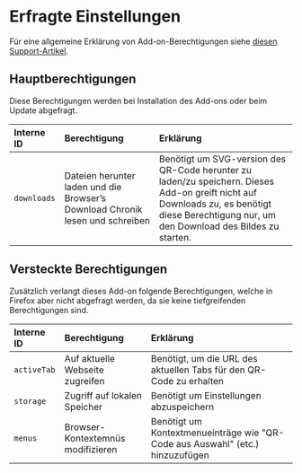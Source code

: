 # Erfragte Einstellungen

Für eine allgemeine Erklärung von Add-on-Berechtigungen siehe [diesen Support-Artikel](https://support.mozilla.org/kb/permission-request-messages-firefox-extensions).

## Hauptberechtigungen

Diese Berechtigungen werden bei Installation des Add-ons oder beim Update abgefragt.

| Interne ID  | Berechtigung                                                                  | Erklärung                                                                                                                                                                                   |
|:------------|:------------------------------------------------------------------------------|:--------------------------------------------------------------------------------------------------------------------------------------------------------------------------------------------|
| `downloads` | Dateien herunter laden und die Browser’s Download Chronik lesen und schreiben | Benötigt um SVG-version des QR-Code herunter zu laden/zu speichern. Dieses Add-on greift nicht auf Downloads zu, es benötigt diese Berechtigung nur, um den Download des Bildes zu starten. |

## Versteckte Berechtigungen

Zusätzlich verlangt dieses Add-on folgende Berechtigungen, welche in Firefox aber nicht abgefragt werden, da sie keine tiefgreifenden Berechtigungen sind.

| Interne ID  | Berechtigung                      | Erklärung                                                                     |
|:------------|:----------------------------------|:------------------------------------------------------------------------------|
| `activeTab` | Auf aktuelle Webseite zugreifen   | Benötigt, um die URL des aktuellen Tabs für den QR-Code zu erhalten           |
| `storage`   | Zugriff auf lokalen Speicher      | Benötigt um Einstellungen abzuspeichern                                       |
| `menus`     | Browser-Kontextemnüs modifizieren | Benötigt um Kontextmenueinträge wie "QR-Code aus Auswahl" (etc.) hinzuzufügen |
